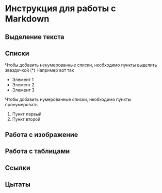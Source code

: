 # Инструкция для работы с Markdown

## Выделение текста

## Списки

Чтобы добавить ненумерованные списки, необходимо пункты выделить звездочкой (*) Например вот так 

* Элемент 1
* Элемент 2
* Элемент 3

Чтобы добавить нумерованные списки, необходимо пункты пронумеровать

1. Пункт первый
2. Пункт второй

## Работа с изображение

## Работа с таблицами 

## Cсылки

## Цытаты